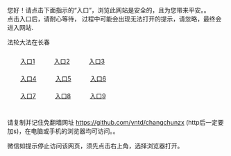 您好！请点击下面指示的“入口”，浏览此网站是安全的，且为您带来平安。。 <br/>
点击入口后，请耐心等待， 过程中可能会出现无法打开的提示，请忽略，最终会进入网站. </br>

法轮大法在长春<br/>
<div style="padding:10px"><a style="margin:20px" target="_blank" href="https://d1dyuy2xz5rx9a.cloudfront.net/2Qpsp?mxovmfy" id="ccLink1" rel="nofollow">入口1</a> <a target="_blank" style="margin:20px" href="https://dnu1g9rqu9mc0.cloudfront.net/2Qpsp?oxpcb" id="ccLink2" rel="nofollow">入口2</a> <a style="margin:20px" target="_blank" href="https://d3o82ysgmm2k6f.cloudfront.net/2Qpsp?shqqlt" id="ccLink3" rel="nofollow">入口3</a></div>

<div style="padding:10px" ><a style="margin:20px" target="_blank" href="https://d1dyuy2xz5rx9a.cloudfront.net/2Qpsp?mxovmfy" id="ccLink4" rel="nofollow">入口4</a> <a style="margin:20px" href="https://dnu1g9rqu9mc0.cloudfront.net/2Qpsp?oxpcb" target="_blank" id="ccLink5" rel="nofollow">入口5</a> <a style="margin:20px" href="https://d3o82ysgmm2k6f.cloudfront.net/2Qpsp?shqqlt" target="_blank" id="ccLink6" rel="nofollow">入口6</a></div>

<div style="padding:10px"><a style="margin:20px" target="_blank" href="https://d1dyuy2xz5rx9a.cloudfront.net/2Qpsp?mxovmfy" id="ccLink7" rel="nofollow">入口7</a> <a style="margin:20px" href="https://dnu1g9rqu9mc0.cloudfront.net/2Qpsp?oxpcb" target="_blank" id="ccLink8" rel="nofollow">入口8</a> <a style="margin:20px" target="_blank" href="https://d3o82ysgmm2k6f.cloudfront.net/2Qpsp?shqqlt" id="ccLink9" rel="nofollow">入口9</a></div>

<br/>



请复制并记住免翻墙网址 https://github.com/yntd/changchunzx (http后一定要加s)，在电脑或手机的浏览器均可访问。。<br/>

微信如提示停止访问该网页，须先点击右上角，选择浏览器打开。
